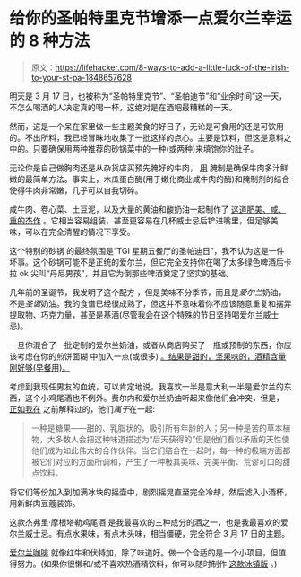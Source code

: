 # 给你的圣帕特里克节增添一点爱尔兰幸运的 8 种方法

> 原文：<https://lifehacker.com/8-ways-to-add-a-little-luck-of-the-irish-to-your-st-pa-1848657628>

明天是 3 月 17 日，也被称为“圣帕特里克节”、“圣帕迪节”和“业余时间”这一天，不怎么喝酒的人决定真的喝一杯，这绝对是在酒吧最糟糕的一天。

然而，这是一个呆在家里做一些主题美食的好日子，无论是可食用的还是可饮用的。不出所料，我已经冒昧地收集了一批这样的点心。主要是饮料，但这是意料之中的。只要确保用两种推荐的砂锅菜中的一种(或两种)来填饱你的肚子。

无论你是自己做胸肉还是从杂货店买预先腌好的牛肉， [用](https://lifehacker.com/you-should-sous-vide-your-corned-beef-1793382367) 腌制是确保牛肉多汁鲜嫩的最简单方法。事实上，木瓜蛋白酶(用于嫩化商业咸牛肉的酶)和腌制剂的结合使得牛肉非常嫩，几乎可以自我切碎。

咸牛肉、卷心菜、土豆泥，以及大量的黄油和酸奶油一起制作了 [这道肥美、咸、重的杰作](https://lifehacker.com/eat-this-corned-beef-casserole-to-soak-up-your-st-patr-1823839585) 。它相当容易组装，甚至更容易在几杯威士忌后铲进嘴里，但足够美味，可以在完全清醒的情况下享受。

这个特别的砂锅 的最终氛围是“TGI 星期五餐厅的圣帕迪日”，我不认为这是一件坏事。这个砂锅可能不是正统的爱尔兰，但它完全支持你在喝了太多绿色啤酒后卡拉 ok 尖叫“丹尼男孩”，并且它为倒那些啤酒奠定了坚实的基础。

几年前的圣诞节，我发明了这个配方 ，但是美味不分季节，而且是*爱尔兰*奶油，不是*圣诞*奶油。我的食谱已经很成熟了，但这并不意味着你不应该随意重复和摆弄提取物、巧克力量，甚至是基酒(尽管我会在这个特殊的节日坚持喝爱尔兰威士忌)。

一旦你混合了一批定制的爱尔兰奶油，或者从商店购买了一瓶或预制的东西，你应该考虑在你的煎饼面糊 中加入一点(或很多) [。结果是甜的，坚果味的，酒精含量刚好够(早餐用)。](https://lifehacker.com/spike-your-pancakes-with-irish-cream-1848656004)

考虑到我现任男友的血统，可以肯定地说，我喜欢一半是意大利一半是爱尔兰的东西，这个小鸡尾酒也不例外。费尔内和爱尔兰奶油听起来像他们会冲突，但是， [正如我在](https://lifehacker.com/fernet-and-irish-cream-need-to-be-together-1845810648) 之前解释过的，他们*属于*在一起:

> 一种是糖果——甜的、乳脂状的，吸引所有年龄的人；另一种是苦的草本植物，大多数人会把这种味道描述为“后天获得的”但是他们看似矛盾的天性使他们成为如此伟大的合作伙伴。当它们结合在一起时，每一种的极端方面都被它们对应的方面所调和，产生了一种极其美味、完美平衡、荒谬可口的甜点饮料。

将它们等份加入到加满冰块的摇壶中，剧烈摇晃直至完全冷却，然后滤入小酒杯，用新鲜肉豆蔻装饰。

这款杰弗里·摩根塔勒鸡尾酒 是我最喜欢的三种成分的酒之一，也是我最喜欢的爱尔兰威士忌。有点水果味，有点木头味，相当僵硬，完全符合 3 月 17 日的主题。

[爱尔兰咖啡](https://lifehacker.com/how-to-make-a-perfect-irish-coffee-1836223423) 就像红牛和伏特加，除了味道好。做一个合适的是一个小项目，但值得努力。(如果你很懒和/或不喜欢热酒精饮料，你可以随时制作 [这款冰镇版](https://lifehacker.com/energize-yourself-for-the-long-weekend-with-this-boozy-1837746818) 。)